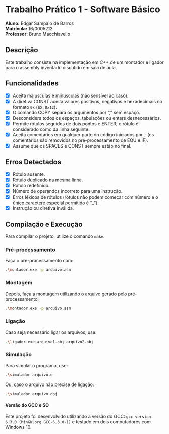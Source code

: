 # Trabalho Prático 1 - Software Básico

**Aluno:** Edgar Sampaio de Barros  
**Matrícula:** 16/0005213  
**Professor:** Bruno Macchiavello

## Descrição
Este trabalho consiste na implementação em C++ de um montador e ligador para o assembly inventado discutido em sala de aula.

## Funcionalidades
- [x] Aceita maiúsculas e minúsculas (não sensível ao caso).
- [x] A diretiva CONST aceita valores positivos, negativos e hexadecimais no formato `0x` (ex: `0x12`).
- [x] O comando COPY separa os argumentos por “,” sem espaço.
- [x] Desconsidera todos os espaços, tabulações ou enters desnecessários.
- [x] Permite rótulos seguidos de dois pontos e ENTER; o rótulo é considerado como da linha seguinte.
- [x] Aceita comentários em qualquer parte do código iniciados por `;` (os comentários são removidos no pré-processamento de EQU e IF).
- [x] Assume que os SPACES e CONST sempre estão no final.

## Erros Detectados
- [x] Rótulo ausente.
- [x] Rótulo duplicado na mesma linha.
- [x] Rótulo redefinido.
- [x] Número de operandos incorreto para uma instrução.
- [x] Erros léxicos de rótulos (rótulos não podem começar com número e o único caractere especial permitido é “_”).
- [x] Instrução ou diretiva inválida.

## Compilação e Execução
Para compilar o projeto, utilize o comando `make`.

### Pré-processamento
Faça o pré-processamento com:
```bash
.\montador.exe -p arquivo.asm
```

### Montagem
Depois, faça a montagem utilizando o arquivo gerado pelo pré-processamento:
```bash
.\montador.exe -p arquivo.asm
```

### Ligação
Caso seja necessário ligar os arquivos, use:

```bash
.\ligador.exe arquivo1.obj arquivo2.obj
```

### Simulação
Para simular o programa, use:

```bash
.\simulador arquivo.e
```
Ou, caso o arquivo não precise de ligação:

```bash
.\simulador arquivo.obj
```
#### Versão do GCC e SO
Este projeto foi desenvolvido utilizando a versão do GCC: `gcc version 6.3.0 (MinGW.org GCC-6.3.0-1)` e testado em dois computadores com Windows 10.

